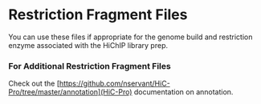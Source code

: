 # Restriction Fragment Files
You can use these files if appropriate for the genome build and restriction enzyme
associated with the HiChIP library prep. 

### For Additional Restriction Fragment Files
Check out the [https://github.com/nservant/HiC-Pro/tree/master/annotation](HiC-Pro) documentation on annotation. 